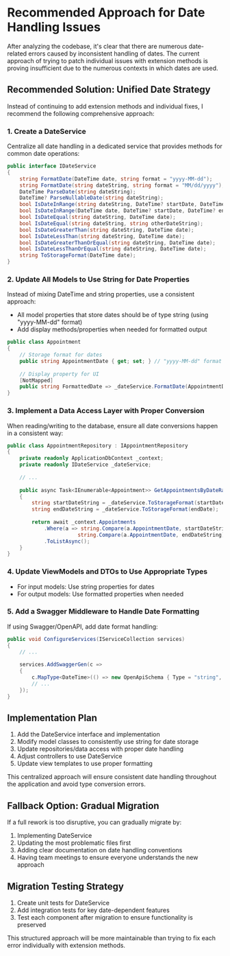 # Recommended Approach for Date Handling Issues

After analyzing the codebase, it's clear that there are numerous date-related errors caused by inconsistent handling of dates. The current approach of trying to patch individual issues with extension methods is proving insufficient due to the numerous contexts in which dates are used.

## Recommended Solution: Unified Date Strategy

Instead of continuing to add extension methods and individual fixes, I recommend the following comprehensive approach:

### 1. Create a DateService

Centralize all date handling in a dedicated service that provides methods for common date operations:

```csharp
public interface IDateService
{
    string FormatDate(DateTime date, string format = "yyyy-MM-dd");
    string FormatDate(string dateString, string format = "MM/dd/yyyy");
    DateTime ParseDate(string dateString);
    DateTime? ParseNullableDate(string dateString);
    bool IsDateInRange(string dateString, DateTime? startDate, DateTime? endDate);
    bool IsDateInRange(DateTime date, DateTime? startDate, DateTime? endDate);
    bool IsDateEqual(string dateString, DateTime date);
    bool IsDateEqual(string dateString, string otherDateString);
    bool IsDateGreaterThan(string dateString, DateTime date);
    bool IsDateLessThan(string dateString, DateTime date);
    bool IsDateGreaterThanOrEqual(string dateString, DateTime date);
    bool IsDateLessThanOrEqual(string dateString, DateTime date);
    string ToStorageFormat(DateTime date);
}
```

### 2. Update All Models to Use String for Date Properties

Instead of mixing DateTime and string properties, use a consistent approach:

- All model properties that store dates should be of type string (using "yyyy-MM-dd" format)
- Add display methods/properties when needed for formatted output

```csharp
public class Appointment
{
    // Storage format for dates
    public string AppointmentDate { get; set; } // "yyyy-MM-dd" format
    
    // Display property for UI
    [NotMapped]
    public string FormattedDate => _dateService.FormatDate(AppointmentDate, "MM/dd/yyyy");
}
```

### 3. Implement a Data Access Layer with Proper Conversion

When reading/writing to the database, ensure all date conversions happen in a consistent way:

```csharp
public class AppointmentRepository : IAppointmentRepository
{
    private readonly ApplicationDbContext _context;
    private readonly IDateService _dateService;
    
    // ...
    
    public async Task<IEnumerable<Appointment>> GetAppointmentsByDateRangeAsync(DateTime startDate, DateTime endDate)
    {
        string startDateString = _dateService.ToStorageFormat(startDate);
        string endDateString = _dateService.ToStorageFormat(endDate);
        
        return await _context.Appointments
            .Where(a => string.Compare(a.AppointmentDate, startDateString) >= 0 && 
                       string.Compare(a.AppointmentDate, endDateString) <= 0)
            .ToListAsync();
    }
}
```

### 4. Update ViewModels and DTOs to Use Appropriate Types

- For input models: Use string properties for dates
- For output models: Use formatted properties when needed

### 5. Add a Swagger Middleware to Handle Date Formatting

If using Swagger/OpenAPI, add date format handling:

```csharp
public void ConfigureServices(IServiceCollection services)
{
    // ...
    
    services.AddSwaggerGen(c =>
    {
        c.MapType<DateTime>(() => new OpenApiSchema { Type = "string", Format = "date" });
        // ...
    });
}
```

## Implementation Plan

1. Add the DateService interface and implementation
2. Modify model classes to consistently use string for date storage
3. Update repositories/data access with proper date handling
4. Adjust controllers to use DateService
5. Update view templates to use proper formatting

This centralized approach will ensure consistent date handling throughout the application and avoid type conversion errors.

## Fallback Option: Gradual Migration

If a full rework is too disruptive, you can gradually migrate by:

1. Implementing DateService
2. Updating the most problematic files first
3. Adding clear documentation on date handling conventions
4. Having team meetings to ensure everyone understands the new approach

## Migration Testing Strategy

1. Create unit tests for DateService
2. Add integration tests for key date-dependent features
3. Test each component after migration to ensure functionality is preserved

This structured approach will be more maintainable than trying to fix each error individually with extension methods. 